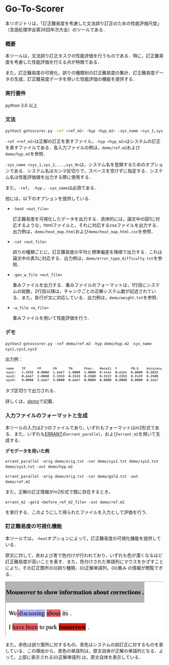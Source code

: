 # Go-To-Scorer

本リポジトリは，「訂正難易度を考慮した文法誤り訂正のための性能評価尺度」（言語処理学会第26回年次大会）のツールである．

### 概要

本ツールは，文法誤り訂正タスクの性能評価を行うものである．特に，訂正難易度を考慮した性能評価を行える点が特徴である．

また，訂正難易度の可視化，誤りの種類別の訂正難易度の集計，訂正難易度データの生成，訂正難易度データを用いた性能評価の機能を提供する．

### 実行要件

python 3.6 以上

### 文法

```bash
python3 gotoscorer.py -ref <ref_m2> -hyp <hyp_m2> -sys_name <sys_1,sys_2,...,sys_N> 
```

`-ref <ref_m2>`は正解の訂正を表すファイル，`-hyp <hyp_m2>`はシステムの訂正を表すファイルである．各入力ファイルの例は，`demo/ref.m2`および`demo/hyp.m2`を参照．

`-sys_name <sys_1,sys_2,...,sys_N>`は，システム名を登録するためのオプションである．システム名はカンマ区切りで，スペースを空けずに指定する．システム名は性能評価値を出力する際に使用する．

また，`-ref`， `-hyp` ，`-sys_name`は必須である．

他には，以下のオプションを提供している．

* `-heat <out_file>`

  訂正難易度を可視化したデータを出力する．具体的には，論文中の図1に対応するような，htmlファイルと，それに対応するcssファイルを出力する．出力例は，`demo/heat_map.html`および`demo/heat_map.html.css`を参照．

* `-cat <out_file>`

  誤りの種類ごとに，訂正難易度の平均と標準偏差を降順で出力する．これは論文中の表3に対応する．出力例は，`demo/error_type_difficulty.txt`を参照．

* `-gen_w_file <out_file>`

  重みファイルを出力する．重みファイルのフォーマットは，1行目にシステムの総数，2行目以降は，チャンクごとの正解システム数が記述されている．また，各行が文に対応している．出力例は，`demo/weight.txt`を参照．

* `-w_file <w_file>`

  重みファイルを用いて性能評価を行う．

### デモ

`python3 gotoscorer.py -ref demo/ref.m2 -hyp demo/hyp.m2 -sys_name sys1,sys2,sys3` 

出力例：

![output_format](./image/output_format.png)

タブ区切りで出力される．

詳しくは，[demo](https://github.com/gotutiyan/GTS/tree/master/demo)で記載．

### 入力ファイルのフォーマットと生成

本ツールの入力は2つのファイルであり，いずれもフォーマットはm2形式である．また，いずれも[ERRANT](https://github.com/chrisjbryant/errant)の`errant_parallel`，および`errant_m2`を用いて生成する．

**デモデータを用いた例**

 `errant_parallel -orig demo/orig.txt -cor demo/sys1.txt demo/sys2.txt demo/sys3.txt -out demo/hyp.m2`

`errant_parallel -orig demo/orig.txt -cor demo/gold.txt -out demo/ref.m2`

また，正解の訂正情報がm2形式で既に存在するとき，

`errant_m2 -gold <before_ref_m2_file> -out demo/ref.m2`

を実行する．このようにして得られたファイルを入力として評価を行う．

### 訂正難易度の可視化機能

本ツールでは，`-heat`オプションによって，訂正難易度の可視化機能を提供している．

原文に対して，赤および青で色付けが行われており，いずれも色が濃くなるほど訂正難易度が高いことを表す．また，色付けされた単語列にマウスをかざすことにより，その訂正箇所の(i)誤り種類，(ii)正解単語列，(iii)重み の情報が閲覧できる．

![heat_map](./image/heat_map.gif)

また，赤色は誤り箇所に対するもの，青色はシステムの誤訂正に対するものを表している．この理由から，青色の単語列は，原文自体が正解の単語列となる．よって，上部に表示される(ii)正解単語列 は，原文自体を表示している．